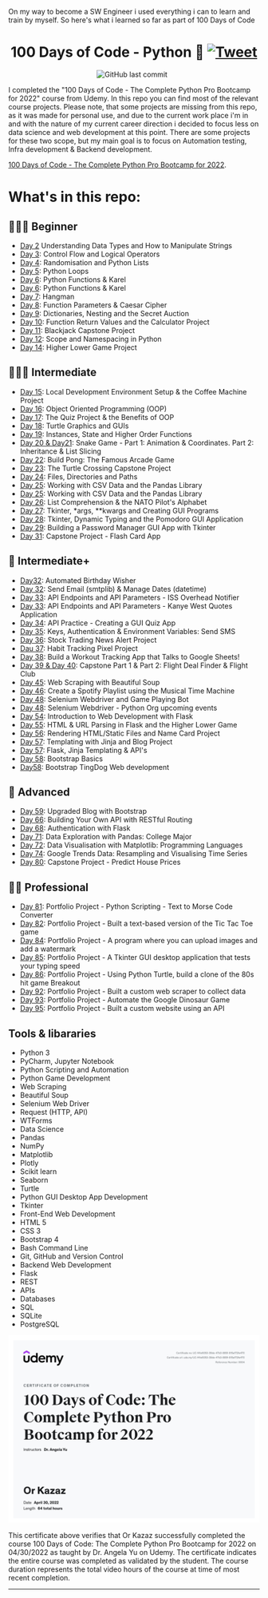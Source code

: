 <p align="center">
<p>On my way to become a SW Engineer i used everything i can to learn and train by myself. So here's what i learned so far as part of 100 Days of Code</p>

<h1 align="center">100 Days of Code - Python 🐍
    <a href="https://twitter.com/intent/tweet?&url=https://github.com/kazaz-or/100daysofcode-python&via=kazaz-or&hashtags=python,html,css,bootstrap,flask,100daysofcode,developer">
      <img alt="Tweet" src="https://img.shields.io/twitter/url/http/shields.io.svg?style=social" />
    </a>
</h1>
</p>

<p align="center">
    <img src="https://img.shields.io/github/last-commit/kazaz-or/100daysofcode-python?style=plastic" alt="GitHub last commit">
    <img src="https://img.shields.io/github/forks/kazaz-or/100daysofcode-python.svg" alt="">
    <img src="https://img.shields.io/github/stars/kazaz-or/100daysofcode-python.svg" alt="">
</p>

I completed the "100 Days of Code - The Complete Python Pro Bootcamp for 2022" course from Udemy. In this repo you can find most of the relevant course projects.
Please note, that some projects are missing from this repo, as it was made for personal use, and due to the current work place i'm in and with the nature of my current career direction i decided to focus less on data science and web development at this point.
There are some projects for these two scope, but my main goal is to focus on Automation testing, Infra development & Backend development.

[100 Days of Code - The Complete Python Pro Bootcamp for 2022](https://www.udemy.com/course/100-days-of-code).

# What's in this repo:

## 👨🏻‍🎓 Beginner
- [Day 2](https://github.com/Kazaz-Or/100DaysOfCode-Python/tree/develop/Day02-TipCalculator) Understanding Data Types and How to Manipulate Strings
- [Day 3](https://github.com/Kazaz-Or/100DaysOfCode-Python/tree/develop/Day03-TreasureIslandGame): Control Flow and Logical Operators
- [Day 4](https://github.com/Kazaz-Or/100DaysOfCode-Python/tree/develop/Day04-RockPaperScissors): Randomisation and Python Lists
- [Day 5](https://github.com/Kazaz-Or/100DaysOfCode-Python/tree/develop/Day05-FizzBuzzAndPasswordGenerator): Python Loops
- [Day 6](https://github.com/Kazaz-Or/100DaysOfCode-Python/tree/develop/Day06-EscapingTheMaze): Python Functions & Karel
- [Day 6](https://github.com/Kazaz-Or/100DaysOfCode-Python/tree/develop/Day06-HurdleChallenge): Python Functions & Karel
- [Day 7](https://github.com/Kazaz-Or/100DaysOfCode-Python/tree/develop/Day07-Hangman): Hangman
- [Day 8](https://github.com/Kazaz-Or/100DaysOfCode-Python/tree/develop/Day08-CaeserCipher): Function Parameters & Caesar Cipher
- [Day 9](https://github.com/Kazaz-Or/100DaysOfCode-Python/tree/develop/Day09-BlindAuction): Dictionaries, Nesting and the Secret Auction
- [Day 10](https://github.com/Kazaz-Or/100DaysOfCode-Python/tree/develop/Day10-Calculator): Function Return Values and the Calculator Project
- [Day 11](https://github.com/Kazaz-Or/100DaysOfCode-Python/tree/develop/Day11-BlackJack): Blackjack Capstone Project
- [Day 12](https://github.com/Kazaz-Or/100DaysOfCode-Python/tree/develop/Day12-GuessTheNumberGame): Scope and Namespacing in Python
- [Day 14](https://github.com/Kazaz-Or/100DaysOfCode-Python/tree/develop/Day14-HigherLowerGame): Higher Lower Game Project

## 🏋🏻‍♂️ Intermediate
- [Day 15](https://github.com/Kazaz-Or/100DaysOfCode-Python/tree/develop/Day15-CoffeeMachine): Local Development Environment Setup & the Coffee Machine Project
- [Day 16](https://github.com/Kazaz-Or/100DaysOfCode-Python/tree/develop/Day16-CoffeeMachine-OOP): Object Oriented Programming (OOP)
- [Day 17](https://github.com/Kazaz-Or/100DaysOfCode-Python/tree/develop/Day17-Quiz): The Quiz Project & the Benefits of OOP
- [Day 18](https://github.com/Kazaz-Or/100DaysOfCode-Python/tree/develop/Day18-HirstPainting): Turtle Graphics and GUIs
- [Day 19](https://github.com/Kazaz-Or/100DaysOfCode-Python/tree/develop/Day19-TurtleRace): Instances, State and Higher Order Functions
- [Day 20 & Day21](https://github.com/Kazaz-Or/100DaysOfCode-Python/tree/develop/Day20andDay21-Snake): Snake Game - Part 1: Animation & Coordinates. Part 2: Inheritance & List Slicing
- [Day 22](https://github.com/Kazaz-Or/100DaysOfCode-Python/tree/develop/Day22-PongGame): Build Pong: The Famous Arcade Game
- [Day 23](https://github.com/Kazaz-Or/100DaysOfCode-Python/tree/develop/Day23-CrossingCapstone): The Turtle Crossing Capstone Project
- [Day 24](https://github.com/Kazaz-Or/100DaysOfCode-Python/tree/develop/Day24-MailMerging): Files, Directories and Paths
- [Day 25](https://github.com/Kazaz-Or/100DaysOfCode-Python/tree/develop/Day25-DataAnalysisWithPandas): Working with CSV Data and the Pandas Library
- [Day 25](https://github.com/Kazaz-Or/100DaysOfCode-Python/tree/develop/Day25-USStatesGame): Working with CSV Data and the Pandas Library
- [Day 26](https://github.com/Kazaz-Or/100DaysOfCode-Python/tree/develop/Day26-NatoAlphabet): List Comprehension & the NATO Pilot's Alphabet
- [Day 27](https://github.com/Kazaz-Or/100DaysOfCode-Python/tree/develop/Day27-MileToKmConverter): Tkinter, *args, **kwargs and Creating GUI Programs
- [Day 28](https://github.com/Kazaz-Or/100DaysOfCode-Python/tree/develop/Day28-PomodoroApp): Tkinter, Dynamic Typing and the Pomodoro GUI Application
- [Day 29](https://github.com/Kazaz-Or/100DaysOfCode-Python/tree/develop/Day29-PasswordManger): Building a Password Manager GUI App with Tkinter
- [Day 31](https://github.com/Kazaz-Or/100DaysOfCode-Python/tree/develop/Day31-FlashCardApp): Capstone Project - Flash Card App

## 💪 Intermediate+
- [Day32](https://github.com/Kazaz-Or/100DaysOfCode-Python/tree/develop/Day32-AutomatedBirthdayWisher): Automated Birthday Wisher
- [Day 32](https://github.com/Kazaz-Or/100DaysOfCode-Python/tree/develop/Day32-MotivationMonday): Send Email (smtplib) & Manage Dates (datetime)
- [Day 33](https://github.com/Kazaz-Or/100DaysOfCode-Python/tree/develop/Day33-IssOverheadNotifier): API Endpoints and API Parameters - ISS Overhead Notifier
- [Day 33](https://github.com/Kazaz-Or/100DaysOfCode-Python/tree/develop/Day33-KanyeQuotes): API Endpoints and API Parameters - Kanye West Quotes Application
- [Day 34](https://github.com/Kazaz-Or/100DaysOfCode-Python/tree/develop/Day34-QuizzlerApp): API Practice - Creating a GUI Quiz App
- [Day 35](https://github.com/Kazaz-Or/100DaysOfCode-Python/tree/develop/Day35-RainAlert): Keys, Authentication & Environment Variables: Send SMS
- [Day 36](https://github.com/Kazaz-Or/100DaysOfCode-Python/tree/develop/Day36-StockTradingAlert): Stock Trading News Alert Project
- [Dau 37](https://github.com/Kazaz-Or/100DaysOfCode-Python/tree/develop/Day37-HabbitTracker): Habit Tracking Pixel Project
- [Day 38](https://github.com/Kazaz-Or/100DaysOfCode-Python/tree/develop/Day38-WorkoutTracking): Build a Workout Tracking App that Talks to Google Sheets!
- [Day 39 & Day 40](https://github.com/Kazaz-Or/100DaysOfCode-Python/tree/develop/Day39%26Day40-FlightClub): Capstone Part 1 & Part 2: Flight Deal Finder & Flight Club
- [Day 45](https://github.com/Kazaz-Or/100DaysOfCode-Python/tree/develop/Day45-WebScraping-BeautifulSoup-Top100Movies): Web Scraping with Beautiful Soup
- [Day 46](https://github.com/Kazaz-Or/100DaysOfCode-Python/tree/develop/Day46-WebScraping-CreateSpotifyPlaylist): Create a Spotify Playlist using the Musical Time Machine
- [Day 48](https://github.com/Kazaz-Or/100DaysOfCode-Python/tree/develop/Day48-Selenium-CoockieClickerGame): Selenium Webdriver and Game Playing Bot
- [Day 48](https://github.com/Kazaz-Or/100DaysOfCode-Python/tree/develop/Day48-Selenium-PyOrgUpcomingEvents): Selenium Webdriver - Python Org upcoming events
- [Day 54](https://github.com/Kazaz-Or/100DaysOfCode-Python/tree/develop/Day54-FlaskBasicsAndDecorators): Introduction to Web Development with Flask
- [Day 55](https://github.com/Kazaz-Or/100DaysOfCode-Python/tree/develop/Day55-FlaskHigherOrLowerURLs): HTML & URL Parsing in Flask and the Higher Lower Game
- [Day 56](https://github.com/Kazaz-Or/100DaysOfCode-Python/tree/develop/Day56-NameCard): Rendering HTML/Static Files and Name Card Project
- [Day 57](https://github.com/Kazaz-Or/100DaysOfCode-Python/tree/develop/Day57-BlogProject): Templating with Jinja and Blog Project
- [Day 57](https://github.com/Kazaz-Or/100DaysOfCode-Python/tree/develop/Day57-RandomAgeAndGenderWithAPI): Flask, Jinja Templating & API's
- [Day 58](https://github.com/Kazaz-Or/100DaysOfCode-Python/tree/develop/Day58-BootstrapBasics): Bootstrap Basics
- [Day58](https://github.com/Kazaz-Or/100DaysOfCode-Python/tree/develop/Day58-TinDogWebSite): Bootstrap TingDog Web development

## 🚀 Advanced
- [Day 59](https://github.com/Kazaz-Or/100DaysOfCode-Python/tree/develop/Day59-ImprovedBlogProject): Upgraded Blog with Bootstrap
- [Day 66](https://github.com/Kazaz-Or/100DaysOfCode-Python/tree/develop/Day66-RestAPI): Building Your Own API with RESTful Routing
- [Day 68](https://github.com/Kazaz-Or/100DaysOfCode-Python/tree/develop/Day68-AuthenticationWithFlask): Authentication with Flask
- [Day 71](https://github.com/Kazaz-Or/100DaysOfCode-Python/tree/develop/Day71-DataExploration-PythonNotebookJupyter): Data Exploration with Pandas: College Major
- [Day 72](https://github.com/Kazaz-Or/100DaysOfCode-Python/tree/develop/Day72-DataVisualizationWithMatplotlib): Data Visualisation with Matplotlib: Programming Languages
- [Day 74](https://github.com/Kazaz-Or/100DaysOfCode-Python/tree/develop/Day74-GoogleTrends): Google Trends Data: Resampling and Visualising Time Series
- [Day 80](https://github.com/Kazaz-Or/100DaysOfCode-Python/tree/develop/Day80-PredictHousePrices): Capstone Project - Predict House Prices

## 👨‍💻 Professional
- [Day 81](https://github.com/Kazaz-Or/100DaysOfCode-Python/tree/develop/Day81-Summary-PythonScripting): Portfolio Project - Python Scripting - Text to Morse Code Converter
- [Day 82](https://github.com/Kazaz-Or/100DaysOfCode-Python/tree/develop/Day82-TickTackToe): Portfolio Project - Built a text-based version of the Tic Tac Toe game
- [Day 84](https://github.com/Kazaz-Or/100DaysOfCode-Python/tree/develop/Day84-WatermarkingDesktopApp): Portfolio Project - A program where you can upload images and add a watermark
- [Day 85](https://github.com/Kazaz-Or/100DaysOfCode-Python/tree/develop/Day85-TypingSpeedTest): Portfolio Project - A Tkinter GUI desktop application that tests your typing speed
- [Day 86](https://github.com/Kazaz-Or/100DaysOfCode-Python/tree/develop/Day86-BreakoutGame): Portfolio Project - Using Python Turtle, build a clone of the 80s hit game Breakout
- [Day 92](https://github.com/Kazaz-Or/100DaysOfCode-Python/tree/develop/Day92-CustomWebScraping): Portfolio Project - Built a custom web scraper to collect data
- [Day 93](https://github.com/Kazaz-Or/100DaysOfCode-Python/tree/develop/Day93-AutomatedDinasourGame): Portfolio Project - Automate the Google Dinosaur Game
- [Day 95](https://github.com/Kazaz-Or/100DaysOfCode-Python/tree/develop/Day95-CustomWebsiteUsingAPI): Portfolio Project - Built a custom website using an API


## Tools & libararies

- Python 3
- PyCharm, Jupyter Notebook
- Python Scripting and Automation
- Python Game Development
- Web Scraping
- Beautiful Soup
- Selenium Web Driver
- Request (HTTP, API)
- WTForms
- Data Science
- Pandas
- NumPy
- Matplotlib
- Plotly
- Scikit learn
- Seaborn
- Turtle
- Python GUI Desktop App Development
- Tkinter
- Front-End Web Development
- HTML 5
- CSS 3
- Bootstrap 4
- Bash Command Line
- Git, GitHub and Version Control
- Backend Web Development
- Flask
- REST
- APIs
- Databases
- SQL
- SQLite
- PostgreSQL

![certificate](certificate.jpg)

This certificate above verifies that Or Kazaz successfully completed the course 100 Days of Code: The Complete Python Pro Bootcamp for 2022 on 04/30/2022 as taught by Dr. Angela Yu on Udemy. The certificate indicates the entire course was completed as validated by the student. The course duration represents the total video hours of the course at time of most recent completion.

---
